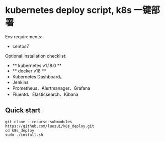 # kubernetes deploy script, k8s 一键部署

Env requirements:
- centos7

Optional installation checklist:
- ** kubernetes v1.18.0 **
- ** docker v18 **
- Kubernetes Dashboard。
- Jenkins
- Prometheus、Alertmanager、Grafana
- Fluentd、Elasticsearch、Kibana


## Quick start

``` shell
git clone --recurse-submodules https://github.com/luozui/k8s_deploy.git
cd k8s_deploy
sudo ./install.sh
```
